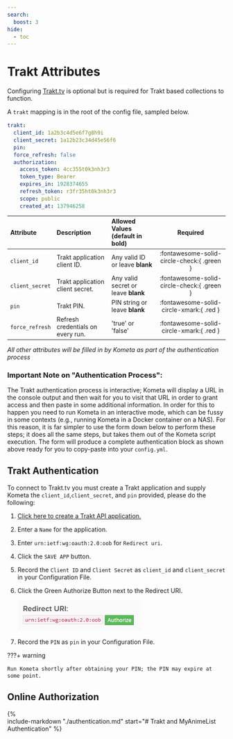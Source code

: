 ```yaml
---
search:
  boost: 3
hide:
  - toc
---
```

# Trakt Attributes

Configuring [Trakt.tv](https://trakt.tv/) is optional but is required for Trakt based collections to function. 

A `trakt` mapping is in the root of the config file, sampled below.

```yaml title="config.yml Trakt sample"
trakt:
  client_id: 1a2b3c4d5e6f7g8h9i
  client_secret: 1a12b23c34d45e56f6
  pin:
  force_refresh: false
  authorization:
    access_token: 4cc355t0k3nh3r3
    token_type: Bearer
    expires_in: 1928374655
    refresh_token: r3fr35ht0k3nh3r3
    scope: public 
    created_at: 137946258
```

| Attribute       | Description                       | Allowed Values (default in **bold**) |                  Required                  |
|:----------------|:----------------------------------|:-------------------------------------|:------------------------------------------:|
| `client_id`     | Trakt application client ID.      | Any valid ID or leave **blank**      | :fontawesome-solid-circle-check:{ .green } |
| `client_secret` | Trakt application client secret.  | Any valid secret or leave **blank**  | :fontawesome-solid-circle-check:{ .green } |
| `pin`           | Trakt PIN.                        | PIN string or leave **blank**        |  :fontawesome-solid-circle-xmark:{ .red }  |
| `force_refresh` | Refresh credentials on every run. | 'true' or 'false'                    |  :fontawesome-solid-circle-xmark:{ .red }  |


*All other attributes will be filled in by Kometa as part of the authentication process*

### Important Note on "Authentication Process":

The Trakt authentication process is interactive; Kometa will display a URL in the console output and then wait for you to visit that URL in order to grant access and then paste in some additional information.  In order for this to happen you need to run Kometa in an interactive mode, which can be fussy in some contexts (e.g., running Kometa in a Docker container on a NAS).  For this reason, it is far simpler to use the form down below to perform these steps; it does all the same steps, but takes them out of the Kometa script execution.  The form will produce a complete authentication block as shown above ready for you to copy-paste into your `config.yml`.

## Trakt Authentication

To connect to Trakt.tv you must create a Trakt application and supply Kometa the `client_id`,`client_secret`, and `pin` provided, please do the following:

1. [Click here to create a Trakt API application.](https://trakt.tv/oauth/applications/new)
2. Enter a `Name` for the application.
3. Enter `urn:ietf:wg:oauth:2.0:oob` for `Redirect uri`.
4. Click the `SAVE APP` button.
5. Record the `Client ID` and `Client Secret` as `client_id` and `client_secret` in your Configuration File.
6. Click the Green Authorize Button next to the Redirect URI.

    ![Trakt Authorize](../assets/images/config/trakt.png)

7. Record the `PIN` as `pin` in your Configuration File.

???+ warning

    Run Kometa shortly after obtaining your PIN; the PIN may expire at some point.

## Online Authorization

{%    
  include-markdown "./authentication.md"
  start="# Trakt and MyAnimeList Authentication"
%}
